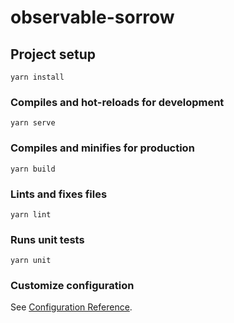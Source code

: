 # observable-sorrow

## Project setup

```
yarn install
```

### Compiles and hot-reloads for development

```
yarn serve
```

### Compiles and minifies for production

```
yarn build
```

### Lints and fixes files

```
yarn lint
```

### Runs unit tests

```
yarn unit
```

### Customize configuration

See [Configuration Reference](https://cli.vuejs.org/config/).

